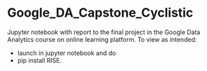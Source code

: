# Google_DA_Capstone_Cyclistic
Jupyter notebook with report to the final project in the Google Data Analytics course on online learning platform.
To view as intended:
- launch in jupyter notebook and do
- pip install RISE.
